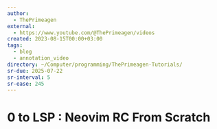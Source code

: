 ```yaml
---
author:
  - ThePrimeagen
external:
  - https://www.youtube.com/@ThePrimeagen/videos
created: 2023-08-15T00:00+03:00
tags:
  - blog
  - annotation_video
directory: ~/Computer/programming/ThePrimeagen-Tutorials/
sr-due: 2025-07-22
sr-interval: 5
sr-ease: 245
---
```


# 0 to LSP : Neovim RC From Scratch
